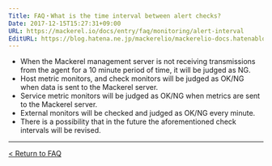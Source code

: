 ```yaml
---
Title: FAQ・What is the time interval between alert checks?
Date: 2017-12-15T15:27:31+09:00
URL: https://mackerel.io/docs/entry/faq/monitoring/alert-interval
EditURL: https://blog.hatena.ne.jp/mackerelio/mackerelio-docs.hatenablog.mackerel.io/atom/entry/8599973812326830705
---
```


* When the Mackerel management server is not receiving transmissions from the agent for a 10 minute period of time, it will be judged as NG.
* Host metric monitors, and check monitors will be judged as OK/NG when data is sent to the Mackerel server.  
* Service metric monitors will be judged as OK/NG when metrics are sent to the Mackerel server.
* External monitors will be checked and judged as OK/NG every minute.
* There is a possibility that in the future the aforementioned check intervals will be revised.

---

[< Return to FAQ](https://mackerel.io/docs/entry/faq)

